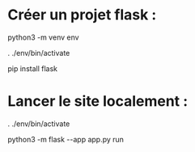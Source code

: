 # Créer un projet flask :

python3 -m venv env

. ./env/bin/activate

pip install flask

# Lancer le site localement :

. ./env/bin/activate

python3 -m flask --app app.py run
